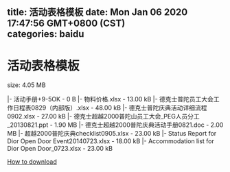 
title: 活动表格模板
date: Mon Jan 06 2020 17:47:56 GMT+0800 (CST)    
categories: baidu
---

# 活动表格模板
size: 4.05 MB
 
 
|- 活动手册+9-5OK - 0 B
|- 物料价格.xlsx - 13.00 kB
|- 德克士普陀员工大会工作日程表0829（内部版）.xlsx - 48.00 kB
|- 德克士普陀庆典活动详细流程0902.xlsx - 27.00 kB
|- 德克士超越2000普陀山员工大会_PEG人员分工_20130821.ppt - 1.90 MB
|- 德克士超越2000普陀庆典活动手册0821.doc - 2.00 MB
|- 超越2000普陀庆典checklist0905.xlsx - 23.00 kB
|- Status Report for Dior Open Door Event20140723.xlsx - 18.00 kB
|- Accommodation list for Dior Open Door_0723.xlsx - 23.00 kB

[How to download](https://bpcam.bemobtrk.com/go/2ceec3aa-1ca2-46d6-b9ff-aaa5c184517c?jno=596)